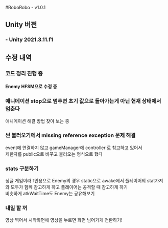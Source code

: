 #RoboRobo - v1.0.1

## Unity 버전
### - Unity 2021.3.11.f1

## 수정 내역
### 코드 정리 진행 중
#### Enemy HFSM으로 수정 중

### 애니메이션 stop으로 멈추면 초기 값으로 돌아가는게 아닌 현재 상태에서 멈춘다 
애니메이션 해결 방법 찾아 보는 중

### 씬 불러오기에서 missing reference exception 문제 해결
event에 연결하지 않고 gameManager에 controller 로 참고하고 있어서<br/>제한자를 public으로 바꾸고 불러오는 형식으로 했다

### stats 구분하기
싱글 게임이라 1인용으로 Enemy의 경우 static으로 awake에서 플레이어의 stat가져와 모두가 함께 참고하게 하고 플레이어는 공격할 때 참고하게 하기<br/>비슷하게 atkWaitTime도 Enemy는 공유해보기

### 내일 할 꺼
영상 찍어서 시작화면에 영상을 누르면 화면 넘어가게 전환하기!
